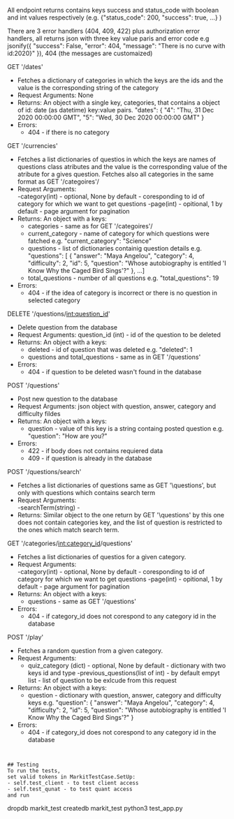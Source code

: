 All endpoint returns contains keys success and status_code with boolean and int values respectively  (e.g.   {"status_code": 200, "success": true, ...} )

There are 3 error handlers (404, 409, 422) plus authorization error handlers, all returns json with three key value paris and error code
e.g jsonify({
            "success": False,
            "error": 404,
            "message": "There is no curve with id:2020}"
        }), 404
(the messages are customaized) 

GET '/dates'
- Fetches a dictionary of categories in which the keys are the ids and the value is the corresponding string of the category
- Request Arguments: None
- Returns: An object with a single key, categories, that contains a object of id: date (as datetime) key:value pairs. 
    "dates": {
            "4": "Thu, 31 Dec 2020 00:00:00 GMT",
            "5": "Wed, 30 Dec 2020 00:00:00 GMT"
        }
- Errors:
    - 404 -  if there is no category


GET '/currencies'
- Fetches a list dictionaries of questios in which the keys are names of questions class atributes and the value is the corresponding value of the atribute for a gives question. Fetches also all categories in the same format as GET '/categoires'/
- Request Arguments:  
    -category(int) - optional, None by default -  coresponding to id of category for which we want to get questions
    -page(int) - opitional, 1 by default - page argument for pagination
- Returns: An object with a keys:
    - categories - same as for GET '/categoires'/
    - current_category - name of category for which questions were fatched
        e.g. "current_category": "Science" 
    - questions - list of dictionaries containig question details
        e.g. "questions": [
        {
        "answer": "Maya Angelou", 
        "category": 4, 
        "difficulty": 2, 
        "id": 5, 
        "question": "Whose autobiography is entitled 'I Know Why the Caged Bird Sings'?"
        }, ...]
    - total_questions - number of all questions
        e.g. "total_questions": 19
- Errors:
    - 404 - if the idea of category is incorrect or there is no question in selected category 


DELETE '/questions/<int:question_id>'
- Delete question from the database
- Request Arguments:  question_id (int) - id of the question to be deleted 
- Returns: An object with a keys:
    - deleted - id of question that was deleted 
        e.g. "deleted": 1
    - questions and total_questions - same as in GET '/questions'
- Errors:
    - 404 - if question to be deleted wasn't found in the database


POST '/questions'
- Post new question to the database
- Request Arguments:  json object with question, answer, category and difficulty fildes
- Returns: An object with a keys:
    - question - value of this key is a string containg posted question
        e.g. "question": "How are you?"
- Errors:
    - 422 - if body does not contains requiered data
    - 409 - if question is already in the database


POST '/questions/search'
- Fetches a list dictionaries of questions same as GET '\questions', but only with questions which contains search term
- Request Arguments:  
    -searchTerm(string)  -  
- Returns: Similar object to the one return by GET '\questions' by this one does not contain categories key, and the list of question is restricted to the ones which match search term. 


GET '/categories/<int:category_id>/questions'
- Fetches a list dictionaries of questios for a given category.
- Request Arguments:  
    -category(int) - optional, None by default -  coresponding to id of category for which we want to get questions
    -page(int) - opitional, 1 by default - page argument for pagination
- Returns: An object with a keys:
    - questions - same as GET '/questions'
- Errors:
    - 404 - if category_id does not corespond to any category id in the database 

POST '/play'
- Fetches a random question from a given category.
- Request Arguments:  
    - quiz_category (dict) - optional, None by default -  dictionary with two keys id and type
    -previous_questions(list of int) - by default empyt list - list of question to be exlcude from this request
- Returns: An object with a keys:
    - question - dictionary with question, answer, category and difficulty keys
        e.g. "question":
        {
        "answer": "Maya Angelou", 
        "category": 4, 
        "difficulty": 2, 
        "id": 5, 
        "question": "Whose autobiography is entitled 'I Know Why the Caged Bird Sings'?"
        }
- Errors:
    - 404 - if category_id does not corespond to any category id in the database 
```


## Testing
To run the tests,
set valid tokens in MarkitTestCase.SetUp:
- self.test_client - to test client access
- self.test_qunat - to test quant access
and run
```
dropdb markit_test
createdb markit_test 
python3 test_app.py
```